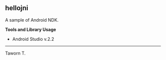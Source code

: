 **hellojni**
--------

A sample of Android NDK.

**Tools and Library Usage**

 - Android Studio v.2.2

--------
Taworn T.

